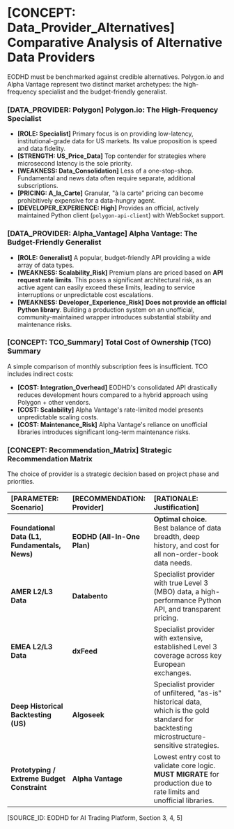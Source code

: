 # [CONCEPT: Data_Provider_Alternatives] Comparative Analysis of Alternative Data Providers

EODHD must be benchmarked against credible alternatives. Polygon.io and Alpha Vantage represent two distinct market archetypes: the high-frequency specialist and the budget-friendly generalist.

### [DATA_PROVIDER: Polygon] Polygon.io: The High-Frequency Specialist

- **[ROLE: Specialist]** Primary focus is on providing low-latency, institutional-grade data for US markets. Its value proposition is speed and data fidelity.
- **[STRENGTH: US_Price_Data]** Top contender for strategies where microsecond latency is the sole priority.
- **[WEAKNESS: Data_Consolidation]** Less of a one-stop-shop. Fundamental and news data often require separate, additional subscriptions.
- **[PRICING: A_la_Carte]** Granular, "à la carte" pricing can become prohibitively expensive for a data-hungry agent.
- **[DEVELOPER_EXPERIENCE: High]** Provides an official, actively maintained Python client (`polygon-api-client`) with WebSocket support.

### [DATA_PROVIDER: Alpha_Vantage] Alpha Vantage: The Budget-Friendly Generalist

- **[ROLE: Generalist]** A popular, budget-friendly API providing a wide array of data types.
- **[WEAKNESS: Scalability_Risk]** Premium plans are priced based on **API request rate limits**. This poses a significant architectural risk, as an active agent can easily exceed these limits, leading to service interruptions or unpredictable cost escalations.
- **[WEAKNESS: Developer_Experience_Risk]** **Does not provide an official Python library**. Building a production system on an unofficial, community-maintained wrapper introduces substantial stability and maintenance risks.

### [CONCEPT: TCO_Summary] Total Cost of Ownership (TCO) Summary

A simple comparison of monthly subscription fees is insufficient. TCO includes indirect costs:

- **[COST: Integration_Overhead]** EODHD's consolidated API drastically reduces development hours compared to a hybrid approach using Polygon + other vendors.
- **[COST: Scalability]** Alpha Vantage's rate-limited model presents unpredictable scaling costs.
- **[COST: Maintenance_Risk]** Alpha Vantage's reliance on unofficial libraries introduces significant long-term maintenance risks.

### [CONCEPT: Recommendation_Matrix] Strategic Recommendation Matrix

The choice of provider is a strategic decision based on project phase and priorities.

| [PARAMETER: Scenario] | [RECOMMENDATION: Provider] | [RATIONALE: Justification] |
| :--- | :--- | :--- |
| **Foundational Data (L1, Fundamentals, News)** | **EODHD (All-In-One Plan)** | **Optimal choice.** Best balance of data breadth, deep history, and cost for all non-order-book data needs. |
| **AMER L2/L3 Data** | **Databento** | Specialist provider with true Level 3 (MBO) data, a high-performance Python API, and transparent pricing. |
| **EMEA L2/L3 Data** | **dxFeed** | Specialist provider with extensive, established Level 3 coverage across key European exchanges. |
| **Deep Historical Backtesting (US)** | **Algoseek** | Specialist provider of unfiltered, "as-is" historical data, which is the gold standard for backtesting microstructure-sensitive strategies. |
| **Prototyping / Extreme Budget Constraint** | **Alpha Vantage** | Lowest entry cost to validate core logic. **MUST MIGRATE** for production due to rate limits and unofficial libraries. |

[SOURCE_ID: EODHD for AI Trading Platform, Section 3, 4, 5]
